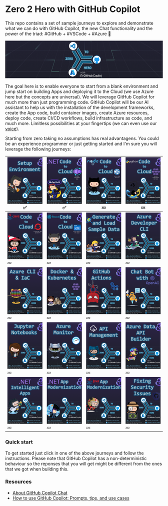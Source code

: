 # Zero 2 Hero with GitHub Copilot

This repo contains a set of sample journeys to explore and demonstrate what we can do with GitHub Copilot, the new Chat functionality and the power of the triad: #GitHub + #VSCode + #Azure 🚀

![Zero 2 Hero with GitHub Copilot](media/logo.png)

The goal here is to enable everyone to start from a blank environment and jump start on building Apps and deploying it to the Cloud (we use Azure here but the concepts are universal). We will leverage GitHub Copilot for much more than just programming code. GitHub Copilot will be our AI assistant to help us with the installation of the development frameworks, create the App code, build container images, create Azure resources, deploy code, create CI/CD workflows, build infrastructure as code, and much more. Limitless possibilities at your fingertips (we can even use our [voice](https://githubnext.com/projects/copilot-voice/)).

Starting from zero taking no assumptions has real advantagens. You could be an experience programmer or just getting started and I'm sure you will leverage the following journeys:

| [![Setup Environment](media/setup.PNG)](journeys/zero2hero-0.setup.pdf) ✅ | [![.NET to Azure Container Apps](media/dotnet-to-aca.PNG)](journeys/zero2hero-dotnet-to-aca.pdf) ✅ | [![nodejs to Azure App Service](media/nodejs-to-appservice.PNG)](journeys/zero2hero-nodejs-to-appservice.pdf) 💤 | [![Python to AKS](media/python-to-aks.PNG)](journeys/zero2hero-python-to-aks.pdf) 💤 | 
| --------------------------------------- | --------------------------------------- | --------------------------------------- | --------------------------------------- |
| [![Java to Azure Red Hat OpenShift](media/java-to-aro.PNG)](journeys/zero2hero-java-to-aro.pdf) 💤 | [![React to Azure Static Web Apps](media/react-to-swa.PNG)](journeys/zero2hero-react-to-swa.pdf) 💤 | [![Generate and Load Sample Data](media/cosmosdb.PNG)](journeys/zero2hero-cosmosdb.pdf) 💤 | [![Azure Developer CLI](media/azd.PNG)](journeys/zero2hero-azd.pdf) 💤 |
| [![Azure CLI and IaC](media/IaC.PNG)](journeys/zero2hero-IaC.pdf) 💤 | [![Docker and Kubernetes](media/containers.PNG)](journeys/zero2hero-containers.pdf) 💤 | [![Git Actions](media/actions.PNG)](journeys/zero2hero-actions.pdf) 💤 | [![.NET Chat Bot with OpenAI](media/chat.PNG)](journeys/zero2hero-chat.pdf) 💤 |
| [![Jupyter Notebook](media/notebooks.PNG)](journeys/zero2hero-notebooks.pdf) 💤 | [![Azure Monitor](media/monitor.PNG)](journeys/zero2hero-monitor.pdf) 💤 | [![API Management](media/apim.PNG)](journeys/zero2hero-apim.pdf) 💤 | [![Azure Data API Builder](media/data-api-builder.PNG)](journeys/zero2hero-data-api-builder.pdf) 💤 |
| [![.NET Intelligent-apps](media/dotnet-intelligent-apps.PNG)](journeys/zero2hero-dotnet-intelligent-apps.pdf) 💤 | [![.NET App Modernization](media/dotnet-app-modernization.PNG)](journeys/zero2hero-dotnet-app-modernization.pdf) 💤 | [![Java App Modernization](media/java-app-modernization.PNG)](journeys/zero2hero-java-app-modernization.pdf) 💤 | [![Fixing Security Issues](media/security.PNG)](journeys/zero2hero-security.pdf) 💤 |

### Quick start

To get started just click in one of the above journeys and follow the instructions.
Please note that GitHub Copilot has a non-deterministic behaviour so the reponses that you will get might be different from the ones that we got when building this.

### Resources

- [About GitHub Copilot Chat](https://docs.github.com/en/copilot/github-copilot-chat/about-github-copilot-chat)
- [How to use GitHub Copilot: Prompts, tips, and use cases](https://github.blog/2023-06-20-how-to-write-better-prompts-for-github-copilot/)
